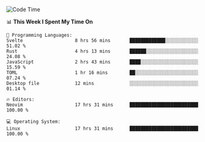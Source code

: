 <!-- [![Top Langs](https://github-readme-stats.vercel.app/api/top-langs/?username=gagahsyuja&theme=dracula&hide_border=true&border_radius=7)](https://github.com/anuraghazra/github-readme-stats) -->

<!--START_SECTION:waka-->
![Code Time](http://img.shields.io/badge/Code%20Time-1%2C065%20hrs%203%20mins-blue)

📊 **This Week I Spent My Time On** 

```text
💬 Programming Languages: 
Svelte                   8 hrs 56 mins       █████████████░░░░░░░░░░░░   51.02 % 
Rust                     4 hrs 13 mins       ██████░░░░░░░░░░░░░░░░░░░   24.08 % 
JavaScript               2 hrs 43 mins       ████░░░░░░░░░░░░░░░░░░░░░   15.59 % 
TOML                     1 hr 16 mins        ██░░░░░░░░░░░░░░░░░░░░░░░   07.24 % 
Desktop file             12 mins             ░░░░░░░░░░░░░░░░░░░░░░░░░   01.14 % 

🔥 Editors: 
Neovim                   17 hrs 31 mins      █████████████████████████   100.00 % 

💻 Operating System: 
Linux                    17 hrs 31 mins      █████████████████████████   100.00 % 
```


<!--END_SECTION:waka-->
